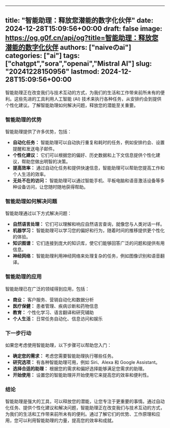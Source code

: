 
---
title: "智能助理：释放您潜能的数字化伙伴"
date: 2024-12-28T15:09:56+00:00
draft: false
image: https://og.g0f.cn/api/og?title=智能助理：释放您潜能的数字化伙伴
authors: ["naiveのai"]
categories: ["ai"]
tags: ["chatgpt","sora","openai","Mistral AI"]
slug: "20241228150956"
lastmod: 2024-12-28T15:09:56+00:00
---
智能助理正在改变我们与技术互动的方式，为我们的生活和工作带来前所未有的便利。这些先进的工具利用人工智能 (AI) 技术来执行各种任务，从安排约会到提供个性化建议。了解智能助理如何解决问题，释放您的潜能至关重要。

### 智能助理的优势

智能助理提供了许多优势，包括：

- **自动化任务：** 智能助理可以自动执行重复和耗时的任务，例如安排约会、设置提醒和发送电子邮件。
- **个性化建议：** 它们可以根据您的偏好、历史数据和上下文信息提供个性化建议，帮助您做出明智的决策。
- **提高效率：** 通过自动化任务和提供快速信息，智能助理可以帮助您提高工作和个人生活的效率。
- **无处不在的访问：** 智能助理可以通过智能手机、平板电脑和语音激活设备等多种设备访问，让您随时随地获得帮助。

### 智能助理如何解决问题

智能助理通过以下方式解决问题：

- **自然语言处理：** 它们可以理解和响应自然语言查询，就像您与人类对话一样。
- **机器学习：** 智能助理可以学习您的偏好和行为，随着时间的推移提供更个性化的体验。
- **知识图谱：** 它们连接到庞大的知识库，使它们能够回答广泛的问题和提供有用信息。
- **神经网络：** 智能助理利用神经网络来处理复杂的任务，例如图像识别和语音翻译。

### 智能助理的应用

智能助理已在广泛的领域得到应用，包括：

- **商业：** 客户服务、营销自动化和数据分析
- **医疗保健：** 患者管理、疾病诊断和药物信息
- **教育：** 个性化学习、语言翻译和研究辅助
- **个人生活：** 日常任务自动化、信息访问和娱乐

### 下一步行动

如果您考虑使用智能助理，以下步骤可以帮助您入门：

- **确定您的需求：** 考虑您需要智能助理执行哪些任务。
- **研究选项：** 有各种智能助理可用，例如 Siri、Alexa 和 Google Assistant。
- **选择合适的助理：** 根据您的需求和偏好选择能够满足您需求的助理。
- **开始使用：** 设置您的智能助理并开始使用它来提高您的效率和便利性。

### 结论

智能助理是强大的工具，可以释放您的潜能，让您专注于更重要的事情。通过自动化任务、提供个性化建议和解决问题，智能助理正在改变我们与技术互动的方式，为我们的生活和工作带来前所未有的便利。通过了解它们的优势、工作原理和应用，您可以利用智能助理的力量，提高您的效率和成就。